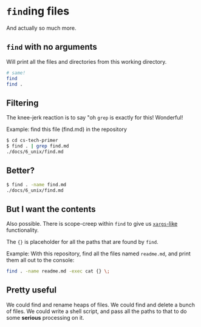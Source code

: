 `find`ing files
===============

And actually so much more.

`find` with no arguments
------------------------

Will print all the files and directories from this working directory.

```sh
# same!
find
find .
```

Filtering
---------

The knee-jerk reaction is to say "oh `grep` is exactly for this!
Wonderful!

Example: find this file (find.md) in the repository

```sh
$ cd cs-tech-primer 
$ find . | grep find.md
./docs/6_unix/find.md
```

Better?
-------

```sh
$ find . -name find.md
./docs/6_unix/find.md
```

But I want the contents
-----------------------

Also possible. There is scope-creep within `find` to give us
[`xargs`-like](./xargs.md) functionality.

The `{}` is placeholder for all the paths that are found by `find`.

Example: With this repository, find all the files named `readme.md`, and
print them all out to the console:

```sh
find . -name readme.md -exec cat {} \;
```

Pretty useful
-------------

We could find and rename heaps of files. We could find and delete a bunch
of files. We could write a shell script, and pass all the paths to that to
do some **serious** processing on it.
